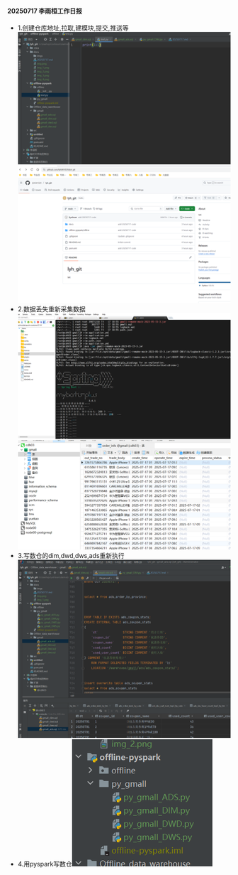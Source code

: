 #### 20250717 李雨桓工作日报
* 1.创建仓库地址,拉取,建模块,提交,推送等![img_5.png](imgs/img_5.png)![img_4.png](imgs/img_4.png)
* 2.数据丢失重新采集数据![img.png](imgs/img.png)![img_1.png](imgs/img_1.png)
* 3.写数仓的dim,dwd,dws,ads重新执行![img_2.png](imgs/img_2.png)
* 4.用pyspark写数仓![img_3.png](imgs/img_3.png)